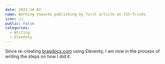 ```yaml
---
date: 2021-10-02
name: Working towards publishing my first article on CSS-Tricks
icon: ✍🏻
public: False
categories:
  - Writing
  - Eleventy
---
```


Since re-creating [bragdocs.com](https://www.bragdocs.com/) using Eleventy, I am now in the process of writing the steps on how I did it.